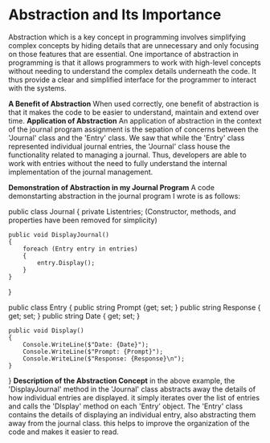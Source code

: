 

# Abstraction and Its Importance
Abstraction which is a key concept in programming involves simplifying complex concepts by hiding details that are unnecessary and only focusing on those features that are essential. One importance of abstraction in programming is that it allows programmers to work with high-level concepts without needing to understand the complex details underneath the code. It thus provide a clear and simplified interface for the programmer to interact with the systems. 

**A Benefit of Abstraction**
When used correctly, one benefit of abstraction is that it makes the code to be easier to understand, maintain and extend over time.
**Application of Abstraction**
An application of abstraction in the context of the journal program assignment is the sepation of concerns between the 'Journal' class and the 'Entry' class. We saw that while the 'Entry' class represented individual journal entries, the 'Journal' class house the functionality related to managing a journal. Thus, developers are able to work with entries without the need to fully understand the internal implementation of the journal management. 

**Demonstration of Abstraction in my Journal Program**
A code demonstarting abstraction in the journal program I wrote is as follows: 

public class Journal
{
    private List<Entry>entries;
            (Constructor, methods, and properties have been removed for simplicity) 
    
    public void DisplayJournal()
    {
        foreach (Entry entry in entries)
        {
            entry.Display();
        }
    }

}

public class Entry
{
    public string Prompt {get; set; }
    public string Response { get; set; }
    public string Date { get; set; }

    public void Display()
    {
        Console.WriteLine($"Date: {Date}");
        Console.WriteLine($"Prompt: {Prompt}");
        Console.WriteLine($"Response: {Response}\n");
    }
}
**Description of the Abstraction Concept**
in the above example, the 'DisplayJournal' method in the 'Journal' class abstracts away the details of how individual entries are displayed. it simply iterates over the list of entries and calls the 'DIsplay' method on each 'Entry' object. The 'Entry' class contains the details of displaying an individual entry, also abstracting them away from the journal class. this helps to improve the organization of the code and makes it easier to read.